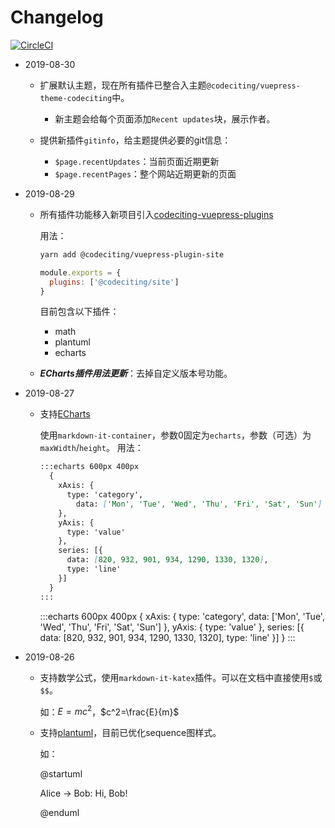 # Changelog

[![CircleCI](https://circleci.com/gh/codeciting/codeciting.com.svg?style=svg)](https://circleci.com/gh/codeciting/codeciting.com)

- 2019-08-30
    - 扩展默认主题，现在所有插件已整合入主题`@codeciting/vuepress-theme-codeciting`中。
    
      - 新主题会给每个页面添加`Recent updates`块，展示作者。
    
    - 提供新插件`gitinfo`，给主题提供必要的git信息：
      - `$page.recentUpdates`：当前页面近期更新
      - `$page.recentPages`：整个网站近期更新的页面

- 2019-08-29
    - 所有插件功能移入新项目引入[codeciting-vuepress-plugins](https://github.com/codeciting/codeciting-vuepress-plugins)
      
      用法：
      ```bash
      yarn add @codeciting/vuepress-plugin-site
      ```
      
      ```javascript
      module.exports = {
        plugins: ['@codeciting/site']
      }
      ```
      
      目前包含以下插件：
      - math
      - plantuml
      - echarts
      
    - ***ECharts插件用法更新***：去掉自定义版本号功能。

- 2019-08-27
    - 支持[ECharts](https://echarts.baidu.com/index.html)
      
      使用`markdown-it-container`，参数0固定为`echarts`，参数（可选）为`maxWidth`/`height`。
      用法：
      ```markdown
      :::echarts 600px 400px
        {
          xAxis: {
            type: 'category',
              data: ['Mon', 'Tue', 'Wed', 'Thu', 'Fri', 'Sat', 'Sun']
          },
          yAxis: {
            type: 'value'
          },
          series: [{
            data: [820, 932, 901, 934, 1290, 1330, 1320],
            type: 'line'
          }]
        }
      :::
      ```
      :::echarts 600px 400px
        {
          xAxis: {
            type: 'category',
              data: ['Mon', 'Tue', 'Wed', 'Thu', 'Fri', 'Sat', 'Sun']
          },
          yAxis: {
            type: 'value'
          },
          series: [{
            data: [820, 932, 901, 934, 1290, 1330, 1320],
            type: 'line'
          }]
        }
      :::
      

- 2019-08-26
    - 支持数学公式，使用`markdown-it-katex`插件。可以在文档中直接使用`$`或`$$`。
      
      如：$E=mc^2$，$c^2=\frac{E}{m}$
      
    - 支持[plantuml](http://plantuml.com/zh/)，目前已优化sequence图样式。
    
      如：
      
      @startuml
      
      Alice -> Bob: Hi, Bob!
      
      @enduml
